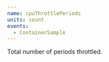 ```yaml
---
name: cpuThrottlePeriods
units: count
events:
  - ContainerSample
---
```


Total number of periods throttled.